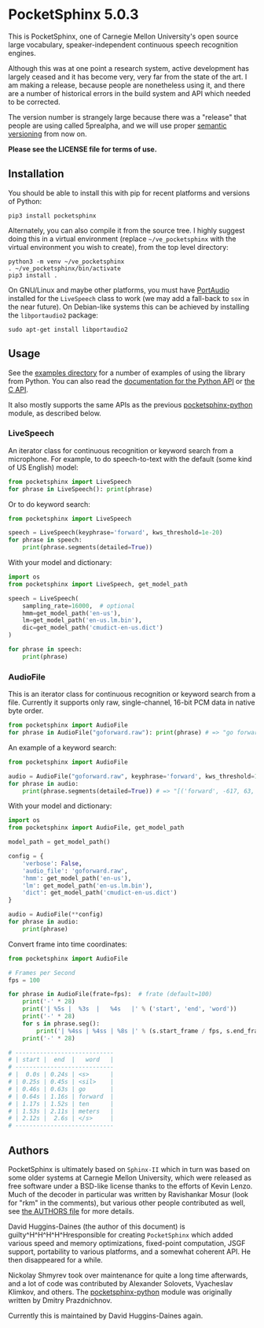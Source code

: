 PocketSphinx 5.0.3
==================

This is PocketSphinx, one of Carnegie Mellon University's open source large
vocabulary, speaker-independent continuous speech recognition engines.

Although this was at one point a research system, active development
has largely ceased and it has become very, very far from the state of
the art.  I am making a release, because people are nonetheless using
it, and there are a number of historical errors in the build system
and API which needed to be corrected.

The version number is strangely large because there was a "release"
that people are using called 5prealpha, and we will use proper
[semantic versioning](https://semver.org/) from now on.

**Please see the LICENSE file for terms of use.**

Installation
------------

You should be able to install this with pip for recent platforms and
versions of Python:

    pip3 install pocketsphinx

Alternately, you can also compile it from the source tree.  I highly
suggest doing this in a virtual environment (replace
`~/ve_pocketsphinx` with the virtual environment you wish to create),
from the top level directory:

    python3 -m venv ~/ve_pocketsphinx
    . ~/ve_pocketsphinx/bin/activate
    pip3 install .

On GNU/Linux and maybe other platforms, you must have
[PortAudio](http://www.portaudio.com/) installed for the `LiveSpeech`
class to work (we may add a fall-back to `sox` in the near future).
On Debian-like systems this can be achieved by installing the
`libportaudio2` package:

    sudo apt-get install libportaudio2

Usage
-----

See the [examples directory](../examples/) for a number of examples of
using the library from Python.  You can also read the [documentation
for the Python API](https://pocketsphinx.readthedocs.io) or [the C
API](https://cmusphinx.github.io/doc/pocketsphinx/).

It also mostly supports the same APIs as the previous
[pocketsphinx-python](https://github.com/bambocher/pocketsphinx-python)
module, as described below.

### LiveSpeech

An iterator class for continuous recognition or keyword search from a
microphone.  For example, to do speech-to-text with the default (some
kind of US English) model:

```python
from pocketsphinx import LiveSpeech
for phrase in LiveSpeech(): print(phrase)
```

Or to do keyword search:

```python
from pocketsphinx import LiveSpeech

speech = LiveSpeech(keyphrase='forward', kws_threshold=1e-20)
for phrase in speech:
    print(phrase.segments(detailed=True))
```

With your model and dictionary:

```python
import os
from pocketsphinx import LiveSpeech, get_model_path

speech = LiveSpeech(
    sampling_rate=16000,  # optional
    hmm=get_model_path('en-us'),
    lm=get_model_path('en-us.lm.bin'),
    dic=get_model_path('cmudict-en-us.dict')
)

for phrase in speech:
    print(phrase)
```

### AudioFile

This is an iterator class for continuous recognition or keyword search
from a file.  Currently it supports only raw, single-channel, 16-bit
PCM data in native byte order.

```python
from pocketsphinx import AudioFile
for phrase in AudioFile("goforward.raw"): print(phrase) # => "go forward ten meters"
```

An example of a keyword search:

```python
from pocketsphinx import AudioFile

audio = AudioFile("goforward.raw", keyphrase='forward', kws_threshold=1e-20)
for phrase in audio:
    print(phrase.segments(detailed=True)) # => "[('forward', -617, 63, 121)]"
```

With your model and dictionary:

```python
import os
from pocketsphinx import AudioFile, get_model_path

model_path = get_model_path()

config = {
    'verbose': False,
    'audio_file': 'goforward.raw',
    'hmm': get_model_path('en-us'),
    'lm': get_model_path('en-us.lm.bin'),
    'dict': get_model_path('cmudict-en-us.dict')
}

audio = AudioFile(**config)
for phrase in audio:
    print(phrase)
```

Convert frame into time coordinates:

```python
from pocketsphinx import AudioFile

# Frames per Second
fps = 100

for phrase in AudioFile(frate=fps):  # frate (default=100)
    print('-' * 28)
    print('| %5s |  %3s  |   %4s   |' % ('start', 'end', 'word'))
    print('-' * 28)
    for s in phrase.seg():
        print('| %4ss | %4ss | %8s |' % (s.start_frame / fps, s.end_frame / fps, s.word))
    print('-' * 28)

# ----------------------------
# | start |  end  |   word   |
# ----------------------------
# |  0.0s | 0.24s | <s>      |
# | 0.25s | 0.45s | <sil>    |
# | 0.46s | 0.63s | go       |
# | 0.64s | 1.16s | forward  |
# | 1.17s | 1.52s | ten      |
# | 1.53s | 2.11s | meters   |
# | 2.12s |  2.6s | </s>     |
# ----------------------------
```

Authors
-------

PocketSphinx is ultimately based on `Sphinx-II` which in turn was
based on some older systems at Carnegie Mellon University, which were
released as free software under a BSD-like license thanks to the
efforts of Kevin Lenzo.  Much of the decoder in particular was written
by Ravishankar Mosur (look for "rkm" in the comments), but various
other people contributed as well, see [the AUTHORS file](./AUTHORS)
for more details.

David Huggins-Daines (the author of this document) is
guilty^H^H^H^H^Hresponsible for creating `PocketSphinx` which added
various speed and memory optimizations, fixed-point computation, JSGF
support, portability to various platforms, and a somewhat coherent
API.  He then disappeared for a while.

Nickolay Shmyrev took over maintenance for quite a long time
afterwards, and a lot of code was contributed by Alexander Solovets,
Vyacheslav Klimkov, and others.  The
[pocketsphinx-python](https://github.com/bambocher/pocketsphinx-python)
module was originally written by Dmitry Prazdnichnov.

Currently this is maintained by David Huggins-Daines again.
